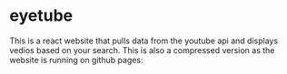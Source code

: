 # eyetube

This is a react website that pulls data from the youtube api and displays vedios based on your search.
This is also a compressed version as the website is running on github pages:
